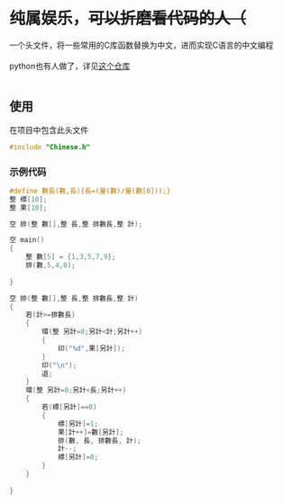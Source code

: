 # 纯属娱乐，~~可以折磨看代码的人（~~
一个头文件，将一些常用的C库函数替换为中文，进而实现C语言的中文编程  
<br>
python也有人做了，详见[这个仓库](https://github.com/Littlefean/SmartPython/tree/master/python%E8%BF%B7%E6%83%91%E8%A1%8C%E4%B8%BA/%E4%B8%AD%E6%96%87%E7%BC%96%E7%A8%8B)
<br>
<br>
## 使用
在项目中包含此头文件
```C
#include "Chinese.h"
```

### 示例代码
```C
#define 數長(數,長){長=(量(數)/量(數[0]));}
整 標[10];
整 果[10];

空 排(整 數[],整 長,整 排數長,整 計);

空 main()
{
    整 數[5] = {1,3,5,7,9};
    排(數,5,4,0);
    
}

空 排(整 數[],整 長,整 排數長,整 計)
{
    若(計>=排數長)
    {
        環(整 另計=0;另計<計;另計++)
        {
            印("%d",果[另計]);
        }
        印("\n");
        退;
    }
    環(整 另計=0;另計<長;另計++)
    {
        若(標[另計]==0)
        {
            標[另計]=1;
            果[計++]=數[另計];
            排(數, 長, 排數長, 計);
            計--;
            標[另計]=0;
        }
    }
    
}

```
